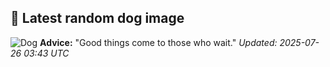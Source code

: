 ## 🐶 Latest random dog image
![Dog](https://images.dog.ceo/breeds/dhole/n02115913_2365.jpg)
**Advice:** "Good things come to those who wait."
*Updated: 2025-07-26 03:43 UTC*
